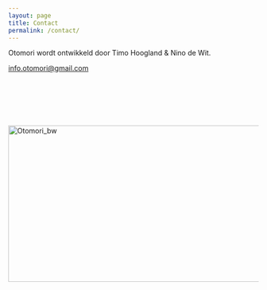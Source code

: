 ```yaml
---
layout: page
title: Contact
permalink: /contact/
---
```


Otomori wordt ontwikkeld door Timo Hoogland & Nino de Wit.

<info.otomori@gmail.com>

&nbsp;

&nbsp;

&nbsp;

<img src="/otomori_bw.jpg" alt="Otomori_bw" width="560" height="315">
